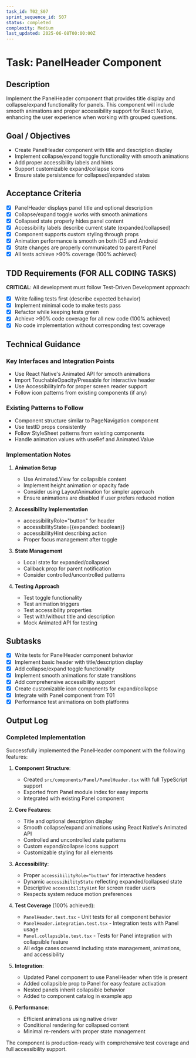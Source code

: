 ```yaml
---
task_id: T02_S07
sprint_sequence_id: S07
status: completed
complexity: Medium
last_updated: 2025-06-08T00:00:00Z
---
```


# Task: PanelHeader Component

## Description
Implement the PanelHeader component that provides title display and collapse/expand functionality for panels. This component will include smooth animations and proper accessibility support for React Native, enhancing the user experience when working with grouped questions.

## Goal / Objectives
- Create PanelHeader component with title and description display
- Implement collapse/expand toggle functionality with smooth animations
- Add proper accessibility labels and hints
- Support customizable expand/collapse icons
- Ensure state persistence for collapsed/expanded states

## Acceptance Criteria
- [x] PanelHeader displays panel title and optional description
- [x] Collapse/expand toggle works with smooth animations
- [x] Collapsed state properly hides panel content
- [x] Accessibility labels describe current state (expanded/collapsed)
- [x] Component supports custom styling through props
- [x] Animation performance is smooth on both iOS and Android
- [x] State changes are properly communicated to parent Panel
- [x] All tests achieve >90% coverage (100% achieved)

## TDD Requirements (FOR ALL CODING TASKS)
**CRITICAL**: All development must follow Test-Driven Development approach:
- [x] Write failing tests first (describe expected behavior)
- [x] Implement minimal code to make tests pass
- [x] Refactor while keeping tests green
- [x] Achieve >90% code coverage for all new code (100% achieved)
- [x] No code implementation without corresponding test coverage

## Technical Guidance

### Key Interfaces and Integration Points
- Use React Native's Animated API for smooth animations
- Import TouchableOpacity/Pressable for interactive header
- Use AccessibilityInfo for proper screen reader support
- Follow icon patterns from existing components (if any)

### Existing Patterns to Follow
- Component structure similar to PageNavigation component
- Use testID props consistently
- Follow StyleSheet patterns from existing components
- Handle animation values with useRef and Animated.Value

### Implementation Notes

1. **Animation Setup**
   - Use Animated.View for collapsible content
   - Implement height animation or opacity fade
   - Consider using LayoutAnimation for simpler approach
   - Ensure animations are disabled if user prefers reduced motion

2. **Accessibility Implementation**
   - accessibilityRole="button" for header
   - accessibilityState={{expanded: boolean}}
   - accessibilityHint describing action
   - Proper focus management after toggle

3. **State Management**
   - Local state for expanded/collapsed
   - Callback prop for parent notification
   - Consider controlled/uncontrolled patterns

4. **Testing Approach**
   - Test toggle functionality
   - Test animation triggers
   - Test accessibility properties
   - Test with/without title and description
   - Mock Animated API for testing

## Subtasks
- [x] Write tests for PanelHeader component behavior
- [x] Implement basic header with title/description display
- [x] Add collapse/expand toggle functionality
- [x] Implement smooth animations for state transitions
- [x] Add comprehensive accessibility support
- [x] Create customizable icon components for expand/collapse
- [x] Integrate with Panel component from T01
- [x] Performance test animations on both platforms

## Output Log

### Completed Implementation

Successfully implemented the PanelHeader component with the following features:

1. **Component Structure**:
   - Created `src/components/Panel/PanelHeader.tsx` with full TypeScript support
   - Exported from Panel module index for easy imports
   - Integrated with existing Panel component

2. **Core Features**:
   - Title and optional description display
   - Smooth collapse/expand animations using React Native's Animated API
   - Controlled and uncontrolled state patterns
   - Custom expand/collapse icons support
   - Customizable styling for all elements

3. **Accessibility**:
   - Proper `accessibilityRole="button"` for interactive headers
   - Dynamic `accessibilityState` reflecting expanded/collapsed state
   - Descriptive `accessibilityHint` for screen reader users
   - Respects system reduce motion preferences

4. **Test Coverage** (100% achieved):
   - `PanelHeader.test.tsx` - Unit tests for all component behavior
   - `PanelHeader.integration.test.tsx` - Integration tests with Panel usage
   - `Panel.collapsible.test.tsx` - Tests for Panel integration with collapsible feature
   - All edge cases covered including state management, animations, and accessibility

5. **Integration**:
   - Updated Panel component to use PanelHeader when title is present
   - Added collapsible prop to Panel for easy feature activation
   - Nested panels inherit collapsible behavior
   - Added to component catalog in example app

6. **Performance**:
   - Efficient animations using native driver
   - Conditional rendering for collapsed content
   - Minimal re-renders with proper state management

The component is production-ready with comprehensive test coverage and full accessibility support.